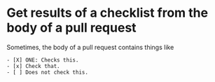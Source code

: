 # Get results of a checklist from the body of a pull request
 
Sometimes, the body of a pull request contains things like

```
- [X] ONE: Checks this.
- [x] Check that.
- [ ] Does not check this.
```
